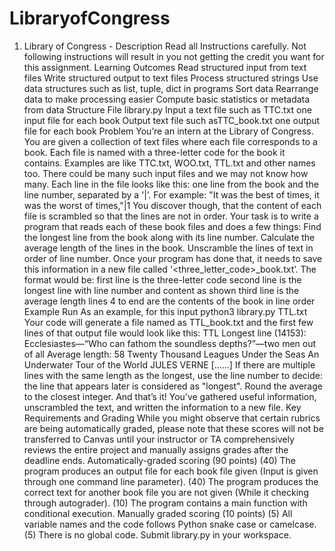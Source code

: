 # LibraryofCongress
1. Library of Congress - Description
Read all Instructions carefully. Not following instructions will result in you not getting the credit you want for this assignment.
Learning Outcomes
Read structured input from text files
Write structured output to text files
Process structured strings
Use data structures such as list, tuple, dict in programs
Sort data
Rearrange data to make processing easier
Compute basic statistics or metadata from data
Structure
File
library.py
Input
a text file such as TTC.txt
one input file for each book
Output
text file such asTTC_book.txt
one output file for each book
Problem
You’re an intern at the Library of Congress. You are given a collection of text files where each file corresponds to a book. Each file is named with a three-letter code for the book it contains. Examples are like TTC.txt, WOO.txt, TTL.txt and other names too. There could be many such input files and we may not know how many.
Each line in the file looks like this: one line from the book and the line number, separated by a '|’. For example: "It was the best of times, it was the worst of times,"|1
You discover though, that the content of each file is scrambled so that the lines are not in order.
Your task is to write a program that reads each of these book files and does a few things:
Find the longest line from the book along with its line number.
Calculate the average length of the lines in the book.
Unscramble the lines of text in order of line number.
Once your program has done that, it needs to save this information in a new file called '<three_letter_code>_book.txt’. The format would be:
first line is the three-letter code
second line is the longest line with line number and content as shown
third line is the average length
lines 4 to end are the contents of the book in line order
Example Run
As an example, for this input
python3 library.py TTL.txt
Your code will generate a file named as TTL_book.txt and the first few lines of that output file would look like this:
TTL
Longest line (14153): Ecclesiastes—“Who can fathom the soundless depths?”—two men out of all
Average length: 58
Twenty Thousand Leagues Under the Seas
An Underwater Tour of the World
JULES VERNE
[......]
If there are multiple lines with the same length as the longest, use the line number to decide: the line that appears later is considered as "longest". Round the average to the closest integer.
And that’s it! You’ve gathered useful information, unscrambled the text, and written the information to a new file.
Key Requirements and Grading
While you might observe that certain rubrics are being automatically graded, please note that these scores will not be transferred to Canvas until your instructor or TA comprehensively reviews the entire project and manually assigns grades after the deadline ends.
Automatically-graded scoring (90 points)
(40) The program produces an output file for each book file given (Input is given through one command line parameter).
(40) The program produces the correct text for another book file you are not given (While it checking through autograder).
(10) The program contains a main function with conditional execution.
Manually graded scoring (10 points)
(5) All variable names and the code follows Python snake case or camelcase.
(5) There is no global code.
Submit library.py in your workspace.
